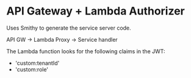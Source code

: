 # API Gateway + Lambda Authorizer

Uses Smithy to generate the service server code.

API GW -> Lambda Proxy -> Service handler

The Lambda function looks for the following claims in the JWT:

* 'custom:tenantId'
* 'custom:role'
